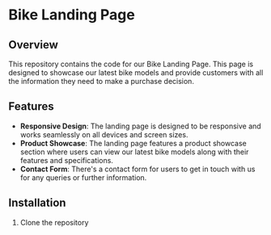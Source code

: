# Bike Landing Page

## Overview

This repository contains the code for our Bike Landing Page. This page is designed to showcase our latest bike models and provide customers with all the information they need to make a purchase decision.

## Features

- **Responsive Design**: The landing page is designed to be responsive and works seamlessly on all devices and screen sizes.
- **Product Showcase**: The landing page features a product showcase section where users can view our latest bike models along with their features and specifications.
- **Contact Form**: There's a contact form for users to get in touch with us for any queries or further information.

## Installation

1. Clone the repository